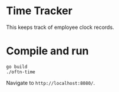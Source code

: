 # Time Tracker

This keeps track of employee clock records.

# Compile and run

```
go build
./oftn-time
```

Navigate to `http://localhost:8080/`.
